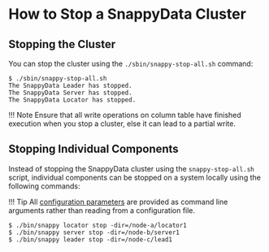<a id="howto-stopcluster"></a>
# How to Stop a SnappyData Cluster

## Stopping the Cluster
You can stop the cluster using the `./sbin/snappy-stop-all.sh` command:

```pre
$ ./sbin/snappy-stop-all.sh
The SnappyData Leader has stopped.
The SnappyData Server has stopped.
The SnappyData Locator has stopped.
```
!!! Note
	Ensure that all write operations on column table have finished execution when you stop a cluster, else it can lead to a partial write.

<a id="stop-components"></a>
## Stopping Individual Components

Instead of stopping the SnappyData cluster using the `snappy-stop-all.sh` script, individual components can be stopped on a system locally using the following commands:

!!! Tip
	All [configuration parameters](../configuring_cluster/configuring_cluster.md) are provided as command line arguments rather than reading from a configuration file.

```
$ ./bin/snappy locator stop -dir=/node-a/locator1
$ ./bin/snappy server stop -dir=/node-b/server1
$ ./bin/snappy leader stop -dir=/node-c/lead1
```
